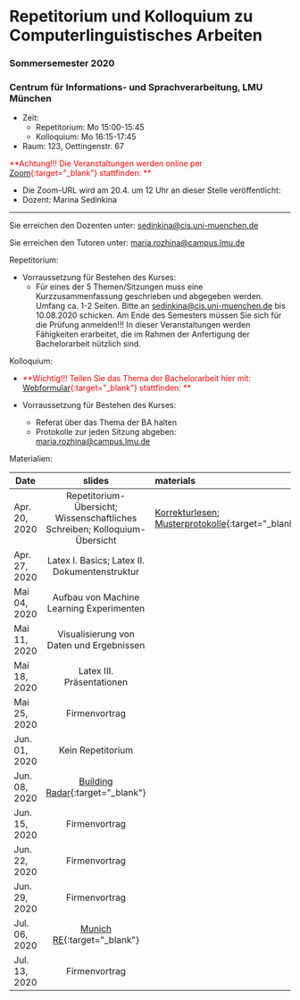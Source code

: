 # Repetitorium und Kolloquium zu Computerlinguistisches Arbeiten
### Sommersemester 2020
### Centrum für Informations- und Sprachverarbeitung, LMU München

 - Zeit: 
   - Repetitorium: Mo 15:00-15:45 
   - Kolloquium: Mo 16:15-17:45
 - Raum: 123, Oettingenstr. 67
 
 <span style="color:red">**Achtung!!! Die Veranstaltungen werden online per [Zoom](https://www.serviceportal.verwaltung.uni-muenchen.de/aktuelles/alle-news/2020-news/digitale-lehre/index.html#zoom){:target="_blank"} stattfinden: **</span>
 
 - Die Zoom-URL wird am 20.4. um 12 Uhr an dieser Stelle veröffentlicht: 
 - Dozent: Marina Sedinkina


- - -

Sie erreichen den Dozenten unter: sedinkina@cis.uni-muenchen.de

Sie erreichen den Tutoren unter: maria.rozhina@campus.lmu.de

Repetitorium:
- Vorraussetzung für Bestehen des Kurses: 
  - Für eines der 5 Themen/Sitzungen muss eine Kurzzusammenfassung geschrieben und abgegeben werden. Umfang ca. 1-2 Seiten. Bitte an sedinkina@cis.uni-muenchen.de bis 10.08.2020 schicken. Am Ende des Semesters müssen Sie sich für die Prüfung anmelden!!! In dieser Veranstaltungen werden Fähigkeiten erarbeitet, die im Rahmen der Anfertigung der Bachelorarbeit nützlich sind.

Kolloquium:
-  <span style="color:red">**Wichtig!!! Teilen Sie das Thema der Bachelorarbeit hier mit: [Webformular](https://docs.google.com/forms/d/e/1FAIpQLScZ6lfU0B2ovh-r_Qkk71FQMKGfTuqYxJfMYknAzoMber8Uiw/viewform){:target="_blank"} stattfinden: **</span>


- Vorraussetzung für Bestehen des Kurses:
  - Referat über das Thema der BA halten
  - Protokolle zur jeden Sitzung abgeben: maria.rozhina@campus.lmu.de

Materialien:

| Date | slides | materials |
|-----------------------------|:--------------------------------:|:-------------------------------------------------------------------|
| Apr. 20, 2020 | Repetitorium-Übersicht; Wissenschaftliches Schreiben; Kolloquium-Übersicht |[Korrekturlesen](https://www.uni-muenchen.de/studium/studium_aktuell/neuigkeiten/ia/korrekturlesen-studierende/index.html); [Musterprotokolle](Muster-neu.zip){:target="_blank"}  |
| Apr. 27, 2020 | Latex I. Basics; Latex II. Dokumentenstruktur  | |
| Mai 04, 2020 | Aufbau von Machine Learning Experimenten| |
| Mai 11, 2020 | Visualisierung von Daten und Ergebnissen| |
| Mai 18, 2020 | Latex III. Präsentationen | |
| Mai 25, 2020|  Firmenvortrag | |
| Jun. 01, 2020 | Kein Repetitorium | |
| Jun. 08, 2020 | [Building Radar](https://buildingradar.com/de/){:target="_blank"} | |
| Jun. 15, 2020 | Firmenvortrag | |
| Jun. 22, 2020 | Firmenvortrag | |
| Jun. 29, 2020 | Firmenvortrag| |
| Jul. 06, 2020 | [Munich RE](https://www.munichre.com/de.html){:target="_blank"}  | |
| Jul. 13, 2020 | Firmenvortrag| |
